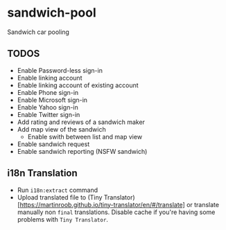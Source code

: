 # sandwich-pool
Sandwich car pooling

## TODOS
* Enable Password-less sign-in
* Enable linking account
* Enable linking account of existing account
* Enable Phone sign-in
* Enable Microsoft sign-in
* Enable Yahoo sign-in
* Enable Twitter sign-in
* Add rating and reviews of a sandwich maker
* Add map view of the sandwich
    * Enable swith between list and map view
* Enable sandwich request
* Enable sandwich reporting (NSFW sandwich)


## i18n Translation
- Run `i18n:extract` command
- Upload translated file to (Tiny Translator)[https://martinroob.github.io/tiny-translator/en/#/translate] or translate manually non `final` translations. Disable cache if you're having some problems with `Tiny Translator`.